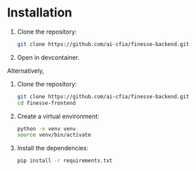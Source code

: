 # Installation

1. Clone the repository:

   ```bash
   git clone https://github.com/ai-cfia/finesse-backend.git
   ```

2. Open in devcontainer.

Alternatively,

1. Clone the repository:

   ```bash
   git clone https://github.com/ai-cfia/finesse-backend.git
   cd finesse-frontend
   ```

2. Create a virtual environment:

   ```bash
   python -m venv venv
   source venv/bin/activate
   ```

3. Install the dependencies:

   ```bash
   pip install -r requirements.txt
   ```
